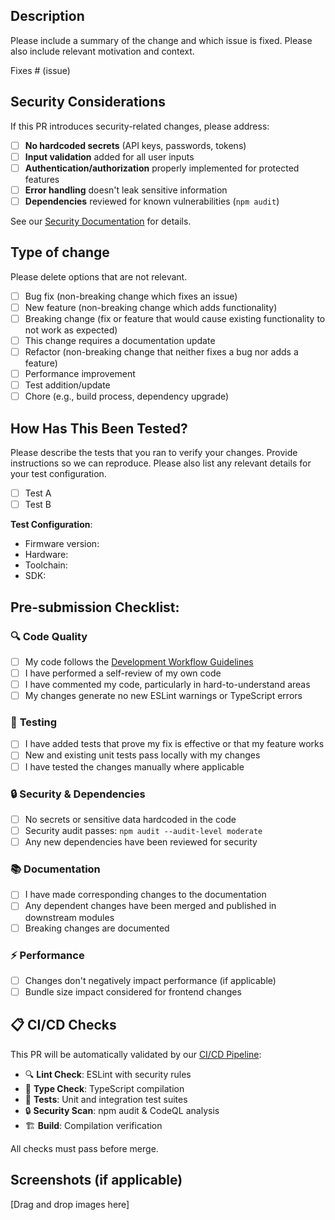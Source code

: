 ## Description

Please include a summary of the change and which issue is fixed. Please also include relevant motivation and context.

Fixes # (issue)

## Security Considerations

If this PR introduces security-related changes, please address:

- [ ] **No hardcoded secrets** (API keys, passwords, tokens) 
- [ ] **Input validation** added for all user inputs
- [ ] **Authentication/authorization** properly implemented for protected features
- [ ] **Error handling** doesn't leak sensitive information
- [ ] **Dependencies** reviewed for known vulnerabilities (`npm audit`)

See our [Security Documentation](../docs/ci-security.md) for details.

## Type of change

Please delete options that are not relevant.

- [ ] Bug fix (non-breaking change which fixes an issue)
- [ ] New feature (non-breaking change which adds functionality)
- [ ] Breaking change (fix or feature that would cause existing functionality to not work as expected)
- [ ] This change requires a documentation update
- [ ] Refactor (non-breaking change that neither fixes a bug nor adds a feature)
- [ ] Performance improvement
- [ ] Test addition/update
- [ ] Chore (e.g., build process, dependency upgrade)

## How Has This Been Tested?

Please describe the tests that you ran to verify your changes. Provide instructions so we can reproduce. Please also list any relevant details for your test configuration.

- [ ] Test A
- [ ] Test B

**Test Configuration**:
* Firmware version:
* Hardware:
* Toolchain:
* SDK:

## Pre-submission Checklist:

### 🔍 **Code Quality**
- [ ] My code follows the [Development Workflow Guidelines](../docs/development-workflow.md)
- [ ] I have performed a self-review of my own code
- [ ] I have commented my code, particularly in hard-to-understand areas
- [ ] My changes generate no new ESLint warnings or TypeScript errors

### 🧪 **Testing**
- [ ] I have added tests that prove my fix is effective or that my feature works
- [ ] New and existing unit tests pass locally with my changes
- [ ] I have tested the changes manually where applicable

### 🔒 **Security & Dependencies**
- [ ] No secrets or sensitive data hardcoded in the code
- [ ] Security audit passes: `npm audit --audit-level moderate`
- [ ] Any new dependencies have been reviewed for security

### 📚 **Documentation**
- [ ] I have made corresponding changes to the documentation
- [ ] Any dependent changes have been merged and published in downstream modules
- [ ] Breaking changes are documented

### ⚡ **Performance**
- [ ] Changes don't negatively impact performance (if applicable)
- [ ] Bundle size impact considered for frontend changes

## 📋 **CI/CD Checks**

This PR will be automatically validated by our [CI/CD Pipeline](../docs/ci-cd-guide.md):

- 🔍 **Lint Check**: ESLint with security rules
- 🔧 **Type Check**: TypeScript compilation 
- 🧪 **Tests**: Unit and integration test suites
- 🔒 **Security Scan**: npm audit & CodeQL analysis
- 🏗️ **Build**: Compilation verification

All checks must pass before merge.

## Screenshots (if applicable)

[Drag and drop images here] 